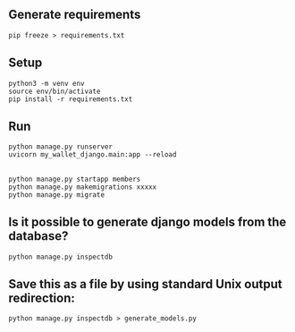 ## Generate requirements

```
pip freeze > requirements.txt
```

## Setup

```
python3 -m venv env
source env/bin/activate
pip install -r requirements.txt
```

## Run

```
python manage.py runserver
uvicorn my_wallet_django.main:app --reload
```

##

```
python manage.py startapp members
python manage.py makemigrations xxxxx
python manage.py migrate
```

## Is it possible to generate django models from the database?

```
python manage.py inspectdb
```

## Save this as a file by using standard Unix output redirection:

```
python manage.py inspectdb > generate_models.py
```
